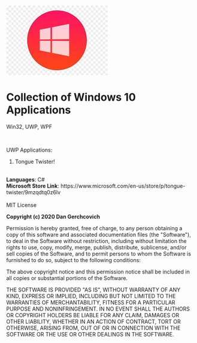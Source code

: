 
![](windows10.jpeg)

# Collection of Windows 10 Applications 
Win32, UWP, WPF

<br />

UWP Applications:
</br>
1. Tongue Twister!
</br>
<strong>Languages</strong>: C#
</br>
<strong>Microsoft Store Link</strong>: https://www.microsoft.com/en-us/store/p/tongue-twister/9mzqdtq0z6lv

</br>
</br>
MIT License

<strong>Copyright (c) 2020 Dan Gerchcovich</strong>

Permission is hereby granted, free of charge, to any person obtaining a copy
of this software and associated documentation files (the "Software"), to deal
in the Software without restriction, including without limitation the rights
to use, copy, modify, merge, publish, distribute, sublicense, and/or sell
copies of the Software, and to permit persons to whom the Software is
furnished to do so, subject to the following conditions:

The above copyright notice and this permission notice shall be included in all
copies or substantial portions of the Software.

THE SOFTWARE IS PROVIDED "AS IS", WITHOUT WARRANTY OF ANY KIND, EXPRESS OR
IMPLIED, INCLUDING BUT NOT LIMITED TO THE WARRANTIES OF MERCHANTABILITY,
FITNESS FOR A PARTICULAR PURPOSE AND NONINFRINGEMENT. IN NO EVENT SHALL THE
AUTHORS OR COPYRIGHT HOLDERS BE LIABLE FOR ANY CLAIM, DAMAGES OR OTHER
LIABILITY, WHETHER IN AN ACTION OF CONTRACT, TORT OR OTHERWISE, ARISING FROM,
OUT OF OR IN CONNECTION WITH THE SOFTWARE OR THE USE OR OTHER DEALINGS IN THE
SOFTWARE.
